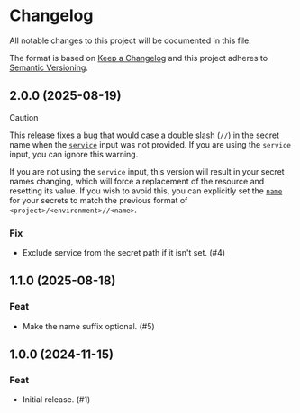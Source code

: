 # Changelog

All notable changes to this project will be documented in this file.

The format is based on [Keep a Changelog][changelog] and this project adheres to
[Semantic Versioning][semver].

## 2.0.0 (2025-08-19)

> [!CAUTION]
> This release fixes a bug that would case a double slash (`//`) in the secret
> name when the [`service`][inputs] input was not provided. If you are using the
> `service` input, you can ignore this warning.
>
> If you are not using the `service` input, this version will result in your
> secret names changing, which will force a replacement of the resource and
> resetting its value. If you wish to avoid this, you can explicitly set the
> [`name`][secrets] for your secrets to match the previous format of
> `<project>/<environment>//<name>`.

### Fix

- Exclude service from the secret path if it isn't set. (#4)

## 1.1.0 (2025-08-18)

### Feat

- Make the name suffix optional. (#5)

## 1.0.0 (2024-11-15)

### Feat

- Initial release. (#1)

[changelog]: https://keepachangelog.com/en/1.1.0/
[inputs]: README.md#inputs
[secrets]: README.md#secrets
[semver]: https://semver.org/spec/v2.0.0.html
